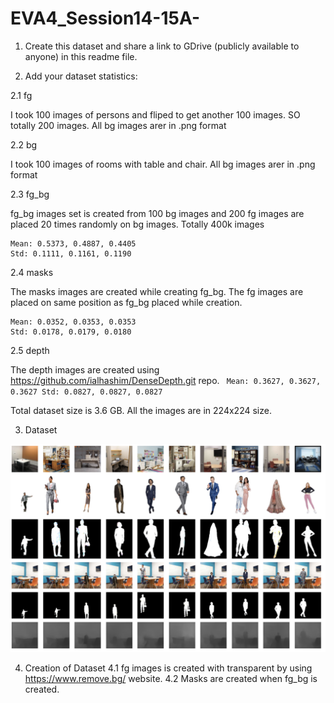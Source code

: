 # EVA4_Session14-15A-

1. Create this dataset and share a link to GDrive (publicly available to anyone) in this readme file. 
  
2. Add your dataset statistics:

  2.1 fg
  
   I took 100 images of persons and fliped to get another 100 images. SO totally 200 images. All bg images arer in .png format
      
  2.2 bg 
  
   I took 100 images of rooms with table and chair. All bg images arer in .png format
 
 2.3 fg_bg
 
   fg_bg images set is created from 100 bg images and 200 fg images are placed 20 times randomly on bg images. Totally 400k images
  ```
  Mean: 0.5373, 0.4887, 0.4405
  Std: 0.1111, 0.1161, 0.1190
  ```
  2.4 masks
  
   The masks images are created while creating fg_bg. The fg images are placed on same position as fg_bg placed while creation.
   ```
  Mean: 0.0352, 0.0353, 0.0353
  Std: 0.0178, 0.0179, 0.0180
  ```
  2.5 depth
  
  The depth images are created using https://github.com/ialhashim/DenseDepth.git repo.
    ``` 
    Mean: 0.3627, 0.3627, 0.3627
    Std: 0.0827, 0.0827, 0.0827
    ```
    
  Total dataset size is 3.6 GB. All the images are in 224x224 size.
  
 3. Dataset
 
 ![dataset](https://github.com/pandian-raja/EVA4_Session14-15A-/blob/master/dataset.png)
 
 4. Creation of Dataset
    4.1 fg images is created with transparent by using https://www.remove.bg/ website.
    4.2 Masks are created when fg_bg is created. 
 
  
  
  
